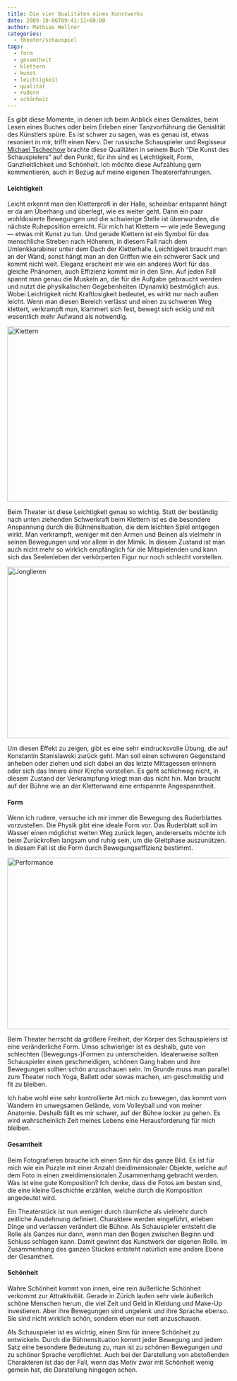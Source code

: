 ```yaml
---
title: Die vier Qualitäten eines Kunstwerks
date: 2009-10-06T09:41:11+00:00
author: Mathias Wellner
categories:
  - theater/schauspiel
tags:
  - form
  - gesamtheit
  - klettern
  - kunst
  - leichtigkeit
  - qualität
  - rudern
  - schönheit
---
```

Es gibt diese Momente, in denen ich beim Anblick eines Gemäldes, beim Lesen eines Buches oder beim Erleben einer Tanzvorführung die Genialität des Künstlers spüre. Es ist schwer zu sagen, was es genau ist, etwas resoniert in mir, trifft einen Nerv. Der russische Schauspieler und Regisseur [Michael Tschechow](http://de.wikipedia.org/wiki/Michael_Tschechow) brachte diese Qualitäten in seinem Buch &#8220;Die Kunst des Schauspielers&#8221; auf den Punkt, für ihn sind es Leichtigkeit, Form, Ganzheitlichkeit und Schönheit. Ich möchte diese Aufzählung gern kommentieren, auch in Bezug auf meine eigenen Theatererfahrungen. 

#### Leichtigkeit

Leicht erkennt man den Kletterprofi in der Halle, scheinbar entspannt hängt er da am Überhang und überlegt, wie es weiter geht. Dann ein paar wohldosierte Bewegungen und die schwierige Stelle ist überwunden, die nächste Ruheposition erreicht. Für mich hat Klettern &#8212; wie jede Bewegung &#8212; etwas mit Kunst zu tun. Und gerade Klettern ist ein Symbol für das menschliche Streben nach Höherem, in diesem Fall nach dem Umlenkkarabiner unter dem Dach der Kletterhalle. Leichtigkeit braucht man an der Wand, sonst hängt man an den Griffen wie ein schwerer Sack und kommt nicht weit. Eleganz erscheint mir wie ein anderes Wort für das gleiche Phänomen, auch Effizienz kommt mir in den Sinn. Auf jeden Fall spannt man genau die Muskeln an, die für die Aufgabe gebraucht werden und nutzt die physikalischen Gegebenheiten (Dynamik) bestmöglich aus. Wobei Leichtigkeit nicht Kraftlosigkeit bedeutet, es wirkt nur nach außen leicht. Wenn man diesen Bereich verlässt und einen zu schweren Weg klettert, verkrampft man, klammert sich fest, bewegt sich eckig und mit wesentlich mehr Aufwand als notwendig. 

<a data-flickr-embed="true"  href="https://www.flickr.com/photos/mwellner/3987674382/in/dateposted-public/" title="Klettern"><img src="https://c1.staticflickr.com/3/2630/3987674382_74ae8d408f_o.jpg" width="580" height="397" alt="Klettern"></a>

Beim Theater ist diese Leichtigkeit genau so wichtig. Statt der beständig nach unten ziehenden Schwerkraft beim Klettern ist es die besondere Anspannung durch die Bühnensituation, die dem leichten Spiel entgegen wirkt. Man verkrampft, weniger mit den Armen und Beinen als vielmehr in seinen Bewegungen und vor allem in der Mimik. In diesem Zustand ist man auch nicht mehr so wirklich empfänglich für die Mitspielenden und kann sich das Seelenleben der verkörperten Figur nur noch schlecht vorstellen. 

<a data-flickr-embed="true"  href="https://www.flickr.com/photos/mwellner/3986891633/in/dateposted-public/" title="Jonglieren"><img src="https://c1.staticflickr.com/3/2649/3986891633_fa62f90f36_o.jpg" width="580" height="388" alt="Jonglieren"></a>

Um diesen Effekt zu zeigen, gibt es eine sehr eindrucksvolle Übung, die auf Konstantin Stanislawski zurück geht. Man soll einen schweren Gegenstand anheben oder ziehen und sich dabei an das letzte Mittagessen erinnern oder sich das Innere einer Kirche vorstellen. Es geht schlichweg nicht, in diesem Zustand der Verkrampfung kriegt man das nicht hin. Man braucht auf der Bühne wie an der Kletterwand eine entspannte Angespanntheit. 

#### Form

Wenn ich rudere, versuche ich mir immer die Bewegung des Ruderblattes vorzustellen. Die Physik gibt eine ideale Form vor. Das Ruderblatt soll im Wasser einen möglichst weiten Weg zurück legen, andererseits möchte ich beim Zurückrollen langsam und ruhig sein, um die Gleitphase auszunützen. In diesem Fall ist die Form durch Bewegungseffizienz bestimmt. 

<a data-flickr-embed="true"  href="https://www.flickr.com/photos/mwellner/3987644626/in/dateposted-public/" title="Performance"><img src="https://c1.staticflickr.com/3/2631/3987644626_e87a237c6a_o.jpg" width="580" height="388" alt="Performance"></a><script async src="//embedr.flickr.com/assets/client-code.js" charset="utf-8"></script>

Beim Theater herrscht da größere Freiheit, der Körper des Schauspielers ist eine veränderliche Form. Umso schwieriger ist es deshalb, gute von schlechten (Bewegungs-)Formen zu unterscheiden. Idealerweise sollten Schauspieler einen geschmeidigen, schönen Gang haben und ihre Bewegungen sollten schön anzuschauen sein. Im Grunde muss man parallel zum Theater noch Yoga, Ballett oder sowas machen, um geschmeidig und fit zu bleiben.

Ich habe wohl eine sehr kontrollierte Art mich zu bewegen, das kommt vom Wandern im unwegsamen Gelände, vom Volleyball und von meiner Anatomie. Deshalb fällt es mir schwer, auf der Bühne locker zu gehen. Es wird wahrscheinlich Zeit meines Lebens eine Herausforderung für mich bleiben. 

#### Gesamtheit

Beim Fotografieren brauche ich einen Sinn für das ganze Bild. Es ist für mich wie ein Puzzle mit einer Anzahl dreidimensionaler Objekte, welche auf dem Foto in einen zweidimensionalen Zusammenhang gebracht werden. Was ist eine gute Komposition? Ich denke, dass die Fotos am besten sind, die eine kleine Geschichte erzählen, welche durch die Komposition angedeutet wird. 

Ein Theaterstück ist nun weniger durch räumliche als vielmehr durch zeitliche Ausdehnung definiert. Charaktere werden eingeführt, erleben Dinge und verlassen verändert die Bühne. Als Schauspieler entsteht die Rolle als Ganzes nur dann, wenn man den Bogen zwischen Beginn und Schluss schlagen kann. Damit gewinnt das Kunstwerk der eigenen Rolle. Im Zusammenhang des ganzen Stückes entsteht natürlich eine andere Ebene der Gesamtheit. 

#### Schönheit

Wahre Schönheit kommt von innen, eine rein äußerliche Schönheit verkommt zur Attraktivität. Gerade in Zürich laufen sehr viele äußerlich schöne Menschen herum, die viel Zeit und Geld in Kleidung und Make-Up investieren. Aber ihre Bewegungen sind ungelenk und ihre Sprache ebenso. Sie sind nicht wirklich schön, sondern eben nur nett anzuschauen. 

Als Schauspieler ist es wichtig, einen Sinn für innere Schönheit zu entwickeln. Durch die Bühnensituation kommt jeder Bewegung und jedem Satz eine besondere Bedeutung zu, man ist zu schönen Bewegungen und zu schöner Sprache verpflichtet. Auch bei der Darstellung von abstoßenden Charakteren ist das der Fall, wenn das Motiv zwar mit Schönheit wenig gemein hat, die Darstellung hingegen schon. 